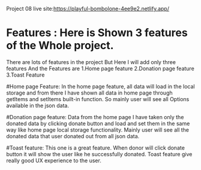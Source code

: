 Project 08
live site:https://playful-bombolone-4ee9e2.netlify.app/


# Features : Here is Shown 3 features of the Whole project.

There are lots of features in the project But Here I will add only three features
And the Features are
1.Home page feature
2.Donation page feature
3.Toast Feature

#Home page Feature:
In the home page feature, all data will load in the local storage and from there I 
have shown all data in home page through getItems and setItems built-in function.
So mainly user will see all Options available in the json data.

#Donation page feature:
Data from the home page I have taken only the donated data by clicking donate button
and load and set them in the same way like home page local storage functionality.
Mainly user will see all the donated data that user donated out from all json data.

#Toast feature:
This one is a great feature. When donor will click donate button it will show the user like
he successfully donated.
Toast feature give really good UX experience to the user.








<!-- This template provides a minimal setup to get React working in Vite with HMR and some ESLint rules.

Currently, two official plugins are available:

- [@vitejs/plugin-react](https://github.com/vitejs/vite-plugin-react/blob/main/packages/plugin-react/README.md) uses [Babel](https://babeljs.io/) for Fast Refresh
- [@vitejs/plugin-react-swc](https://github.com/vitejs/vite-plugin-react-swc) uses [SWC](https://swc.rs/) for Fast Refresh -->
